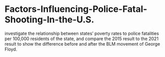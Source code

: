 # Factors-Influencing-Police-Fatal-Shooting-In-the-U.S.
investigate the relationship between states’ poverty rates to police fatalities per 100,000 residents of the state, and compare the 2015 result to the 2021 result to show the difference before and after the BLM movement of George Floyd. 
